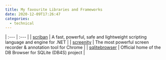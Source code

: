 ```yaml
---
title: My favourite Libraries and Frameworks
date: 2020-12-09T17:26:47
categories:
  - technical
---
```


| :--- | :--- |
|  [scriban](https://github.com/lunet-io/scriban) | A fast, powerful, safe and lightweight scripting language and engine for .NET |
| [screenity](https://github.com/alyssaxuu/screenity) | The most powerful screen recorder & annotation tool for Chrome  |
| [sqlitebrowser](https://github.com/sqlitebrowser/sqlitebrowser) | Official home of the DB Browser for SQLite \(DB4S\) project |

